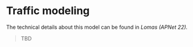 # Traffic modeling

The technical details about this model can be found in *Lomas (APNet 22).*

> TBD
